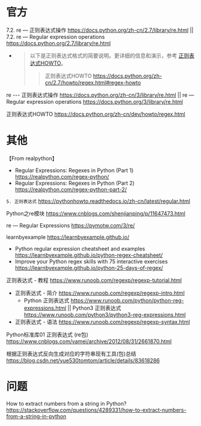 
# 官方

7.2. re — 正则表达式操作 https://docs.python.org/zh-cn/2.7/library/re.html || 7.2. re — Regular expression operations https://docs.python.org/2.7/library/re.html
- > 以下是正则表达式格式的简要说明。更详细的信息和演示，参考 [正则表达式HOWTO](https://docs.python.org/zh-cn/2.7/howto/regex.html#regex-howto)。
  >> 正则表达式HOWTO https://docs.python.org/zh-cn/2.7/howto/regex.html#regex-howto

re --- 正则表达式操作 https://docs.python.org/zh-cn/3/library/re.html || re — Regular expression operations https://docs.python.org/3/library/re.html

正则表达式HOWTO https://docs.python.org/zh-cn/dev/howto/regex.html

# 其他

【From realpython】
- Regular Expressions: Regexes in Python (Part 1) https://realpython.com/regex-python/
- Regular Expressions: Regexes in Python (Part 2) https://realpython.com/regex-python-part-2/

`5. 正则表达式` https://pythonhowto.readthedocs.io/zh-cn/latest/regular.html

Python之re模块 https://www.cnblogs.com/shenjianping/p/11647473.html

re — Regular Expressions https://pymotw.com/3/re/

learnbyexample https://learnbyexample.github.io/
- Python regular expression cheatsheet and examples https://learnbyexample.github.io/python-regex-cheatsheet/
- Improve your Python regex skills with 75 interactive exercises https://learnbyexample.github.io/python-25-days-of-regex/

正则表达式 - 教程 https://www.runoob.com/regexp/regexp-tutorial.html
- 正则表达式 - 简介 https://www.runoob.com/regexp/regexp-intro.html
  * Python 正则表达式 https://www.runoob.com/python/python-reg-expressions.html || Python3 正则表达式 https://www.runoob.com/python3/python3-reg-expressions.html
- 正则表达式 - 语法 https://www.runoob.com/regexp/regexp-syntax.html

Python标准库01 正则表达式 (re包) https://www.cnblogs.com/vamei/archive/2012/08/31/2661870.html

根据正则表达式反向生成对应的字符串现有工具(包)总结 https://blog.csdn.net/yue530tomtom/article/details/83618286

# 问题

How to extract numbers from a string in Python? https://stackoverflow.com/questions/4289331/how-to-extract-numbers-from-a-string-in-python
